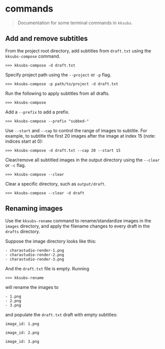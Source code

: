 # commands
> Documentation for some terminal commands in `kksubs`.

## Add and remove subtitles

From the project root directory, add subtitles from `draft.txt` using the `kksubs-compose` command.

```
>>> kksubs-compose -d draft.txt
```
Specify project path using the `--project` or `-p` flag.
```
>>> kksubs-compose -p path/to/project -d draft.txt
```
Run the following to apply subtitles from all drafts.
```
>>> kksubs-compose
```
Add a `--prefix` to add a prefix.
```
>>> kksubs-compose --prefix "subbed-"
```
Use `--start` and `--cap` to control the range of images to subtitle. For example, to subtitle the first 20 images after the image at index 15 (note: indices start at 0):
```
>>> kksubs-compose -d draft.txt --cap 20 --start 15
```

Clear/remove all subtitled images in the output directory using the `--clear` or `-c` flag.
```
>>> kksubs-compose --clear
```
Clear a specific directory, such as `output/draft`.
```
>>> kksubs-compose --clear -d draft
```

## Renaming images
Use the `kksubs-rename` command to rename/standardize images in the `images` directory, and apply the filename changes to every draft in the `drafts` directory.

Suppose the image directory looks like this:
```
- charastudio-render-1.png
- charastudio-render-2.png
- charastudio-render-3.png
```
And the `draft.txt` file is empty. Running
```
>>> kksubs-rename
```
will rename the images to
```
- 1.png
- 2.png
- 3.png
```
and populate the `draft.txt` draft with empty subtitles:
```
image_id: 1.png

image_id: 2.png

image_id: 3.png
```